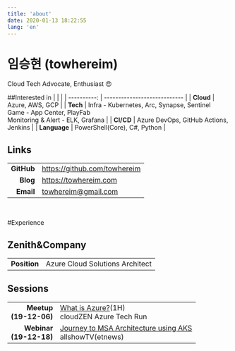 ```yaml
---
title: 'about'
date: 2020-01-13 18:22:55
lang: 'en'
---
```


# 임승현 (towhereim)

Cloud Tech Advocate, Enthusiast &#128525;

##Interested in
| | |
| ----------: | ---------------------------- |
| **Cloud** | Azure, AWS, GCP |
| **Tech** | Infra - Kubernetes, Arc, Synapse, Sentinel <br/> Game - App Center, PlayFab <br/> Monitoring & Alert - ELK, Grafana  |
| **CI/CD** | Azure DevOps, GitHub Actions, Jenkins |
| **Language** | PowerShell(Core), C#, Python |

## Links
|            |                              |
| ----------: | ---------------------------- |
| **GitHub** | https://github.com/towhereim |
| **Blog**   | https://towhereim.com        |
| **Email**  | towhereim@gmail.com          |


<br/>

#Experience

## Zenith&Company
|            |                              |
| ----------: | ---------------------------- |
| **Position**   | Azure Cloud Solutions Architect        |

## Sessions
|            |                              |
| ----------: | ---------------------------- |
| **Meetup<br/>(19-12-06)** | [What is Azure?](https://www.facebook.com/events/803389486787320/)(1H)<br/>cloudZEN Azure Tech Run |
| **Webinar<br/>(19-12-18)** | [Journey to MSA Architecture using AKS](https://www.youtube.com/watch?v=IMBgycFTQls)<br/>allshowTV(etnews) |

<!--
| **Projects**  | Inventis Azure Infra Design, Implementation & 1 Day Training (1M)<br/>Fresheasy Datacenter to Azure Migration (1W) <br/>EukorCarCarriers DataCenter to Azure Migration (6M) |
| **PoC/BMT** | UBCare, TigerCompany, HanwhaLifeInsurance, NeoGames, GamevilCom2us |
-->
